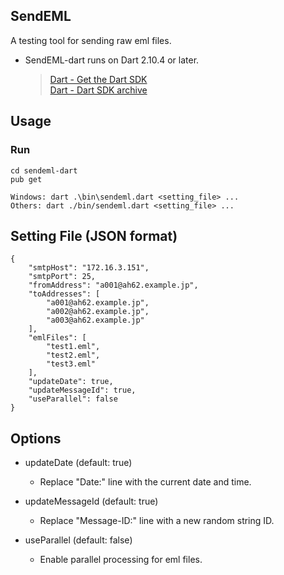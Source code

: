 ## SendEML
A testing tool for sending raw eml files.
* SendEML-dart runs on Dart 2.10.4 or later.
  > [Dart - Get the Dart SDK](https://dart.dev/get-dart)  
  > [Dart - Dart SDK archive](https://dart.dev/tools/sdk/archive)

## Usage

### Run
```
cd sendeml-dart
pub get

Windows: dart .\bin\sendeml.dart <setting_file> ...
Others: dart ./bin/sendeml.dart <setting_file> ...
```

## Setting File (JSON format)
```
{
    "smtpHost": "172.16.3.151",
    "smtpPort": 25,
    "fromAddress": "a001@ah62.example.jp",
    "toAddresses": [
        "a001@ah62.example.jp",
        "a002@ah62.example.jp",
        "a003@ah62.example.jp"
    ],
    "emlFiles": [
        "test1.eml",
        "test2.eml",
        "test3.eml"
    ],
    "updateDate": true,
    "updateMessageId": true,
    "useParallel": false
}
```

## Options

* updateDate (default: true)
  - Replace "Date:" line with the current date and time.

* updateMessageId (default: true)
  - Replace "Message-ID:" line with a new random string ID.

* useParallel (default: false)
  - Enable parallel processing for eml files.
